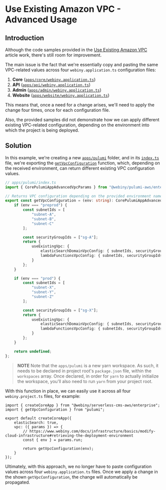 # Use Existing Amazon VPC - Advanced Usage

## Introduction

Although the code samples provided in the [Use Existing Amazon VPC](https://www.webiny.com/docs/enterprise/use-existing-amazon-vpc) article work, there's still room for improvement.

The main issue is the fact that we're essentially copy and pasting the same VPC-related values across four `webiny.application.ts` configuration files:

1. **Core** ([`apps/core/webiny.application.ts`](https://github.com/webiny/webiny-js/blob/v5.29.0/packages/cwp-template-aws/template/ddb/apps/core/webiny.application.ts))
2. **API** ([`apps/api/webiny.application.ts`](https://github.com/webiny/webiny-js/blob/v5.29.0/packages/cwp-template-aws/template/ddb/apps/api/webiny.application.ts))
3. **Admin** ([`apps/admin/webiny.application.ts`](https://github.com/webiny/webiny-js/blob/v5.29.0/packages/cwp-template-aws/template/common/apps/admin/webiny.application.ts))
4. **Website** ([`apps/website/webiny.application.ts`](https://github.com/webiny/webiny-js/blob/v5.29.0/packages/cwp-template-aws/template/common/apps/website/webiny.application.ts))

This means that, once a need for a change arises, we'll need to apply the change four times, once for each configuration file.

Also, the provided samples did not demonstrate how we can apply different existing VPC-related configuration, depending on the environment into which the project is being deployed.

## Solution

In this example, we're creating a new [`apps/pulumi`](./apps/pulumi) folder, and in its [`index.ts`](./apps/pulumi/index.ts) file, we're exporting the [`getVpcConfiguration`](./apps/pulumi/index.ts#L4) function, which, depending on the received environment, can return different existing VPC configuration values.

```ts
// apps/pulumi/index.ts
import { CorePulumiAppAdvancedVpcParams } from "@webiny/pulumi-aws/enterprise";

// Returns VPC configuration depending on the provided environment name.
export const getVpcConfiguration = (env: string): CorePulumiAppAdvancedVpcParams | undefined => {
    if (env === "preprod") {
        const subnetIds = [
            "subnet-A",
            "subnet-B",
            "subnet-C"
        ];

        const securityGroupIds = ["sg-A"];
        return {
            useExistingVpc: {
                elasticSearchDomainVpcConfig: { subnetIds, securityGroupIds },
                lambdaFunctionsVpcConfig: { subnetIds, securityGroupIds }
            }
        };
    }

    if (env === "prod") {
        const subnetIds = [
            "subnet-X",
            "subnet-Y",
            "subnet-Z"
        ];

        const securityGroupIds = ["sg-X"];
        return {
            useExistingVpc: {
                elasticSearchDomainVpcConfig: { subnetIds, securityGroupIds },
                lambdaFunctionsVpcConfig: { subnetIds, securityGroupIds }
            }
        };
    }

    return undefined;
};
```

> **NOTE**
> Note that the `apps/pulumi` is a new yarn workspace. As such, it needs to be declared in project root's `package.json` file, within the `workspaces` array. Once declared, in order for `yarn` to actually initialize the workspace, you'll also need to run `yarn` from your project root.

With this function in place, we can easily use it across all four `webiny.project.ts` files, for example:

```
import { createCoreApp } from "@webiny/serverless-cms-aws/enterprise";
import { getVpcConfiguration } from "pulumi";

export default createCoreApp({
    elasticSearch: true,
    vpc: ({ params }) => {
        // https://www.webiny.com/docs/infrastructure/basics/modify-cloud-infrastructure#retrieving-the-deployment-environment
        const { env } = params.run;

        return getVpcConfiguration(env);
    }
});

```

Ultimately, with this approach, we no longer have to paste configuration values across four `webiny.application.ts` files. Once we apply a change in the shown `getVpcConfiguration`, the change will automatically be propagated.